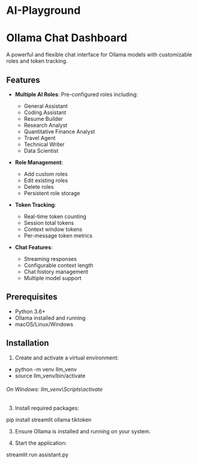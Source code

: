 # AI-Playground

# Ollama Chat Dashboard

A powerful and flexible chat interface for Ollama models with customizable roles and token tracking.

## Features

- **Multiple AI Roles**: Pre-configured roles including:
  - General Assistant
  - Coding Assistant
  - Resume Builder
  - Research Analyst
  - Quantitative Finance Analyst
  - Travel Agent
  - Technical Writer
  - Data Scientist

- **Role Management**:
  - Add custom roles
  - Edit existing roles
  - Delete roles
  - Persistent role storage

- **Token Tracking**:
  - Real-time token counting
  - Session total tokens
  - Context window tokens
  - Per-message token metrics

- **Chat Features**:
  - Streaming responses
  - Configurable context length
  - Chat history management
  - Multiple model support

## Prerequisites

- Python 3.6+
- Ollama installed and running
- macOS/Linux/Windows

## Installation

1. Create and activate a virtual environment:
- python -m venv llm_venv
- source llm_venv/bin/activate

###### On Windows: llm_venv\Scripts\activate

3. Install required packages:

pip install streamlit ollama tiktoken

3. Ensure Ollama is installed and running on your system.

4. Start the application:

streamlit run assistant.py
 
